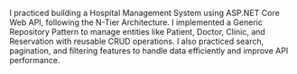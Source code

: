 I practiced building a Hospital Management System using ASP.NET Core Web API, following the N-Tier Architecture.
I implemented a Generic Repository Pattern to manage entities like Patient, Doctor, Clinic, and Reservation with reusable CRUD operations.
I also practiced search, pagination, and filtering features to handle data efficiently and improve API performance.
